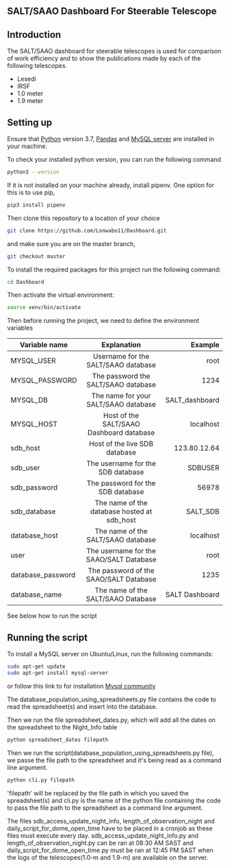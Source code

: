 SALT/SAAO Dashboard For Steerable Telescope
---
Introduction
---
The SALT/SAAO dashboard for steerable telescopes is used for comparison of work efficiency 
and to show the publications made by each of the following telescopes.
* Lesedi
* IRSF
* 1.0 meter
* 1.9 meter

## Setting up

Ensure that [Python](https://www.python.org/) version 3.7, [Pandas](https://pandas.pydata.org/pandas-docs/stable/install.html) and
[MySQL server](https://dev.mysql.com/downloads/mysql/) are installed in your machine.

To check your installed python version, you can run the following command
```bash
python3 --version
```
If it is not installed on your machine already, install pipenv. One option for this is to use pip,
```bash
pip3 install pipenv
```

Then clone this repository to a location of your choice
````bash
git clone https://github.com/Lonwabo11/Dashboard.git
````
and make sure you are on the master branch,
```bash
git checkout master
```

To install the required packages for this project run the following command:

```bash
cd Dashboard
```
Then activate the virtual environment: 
```bash
source venv/bin/activate 
```
Then before running the project, we need to define the environment variables

| Variable name | Explanation   | Example|
| ------------- |:-------------:| -----:|
| MYSQL_USER    | Username for the SALT/SAAO database | root|
| MYSQL_PASSWORD| The password the SALT/SAAO database |  1234 |
| MYSQL_DB       | The name for your SALT/SAAO database  |  SALT_dashboard |
| MYSQL_HOST     | Host of the SALT/SAAO Dashboard database| localhost|
| sdb_host| Host of the live SDB database| 123.80.12.64
| sdb_user| The username for the SDB database|SDBUSER  
| sdb_password| The password for the SDB database| 56978
|sdb_database| The name of the database hosted at sdb_host| SALT_SDB
|database_host| The name of the SALT/SAAO database| localhost
|user| The username for the SAAO/SALT Database| root
|database_password| The password of the SAAO/SALT Database| 1235
|database_name| The name of the SALT/SAAO Database| SALT Dashboard
 
See below how to run the script

## Running the script
To install a MySQL server on Ubuntu/Linux, run the following commands:
```bash
sudo apt-get update
sudo apt-get install mysql-server
```
or follow this link to for installation [Mysql community ](https://dev.mysql.com/downloads/mysql/)

The  database_population_using_spreadsheets.py file contains the code to read the spreadsheet(s) and insert into the database.

Then we run the file spreadsheet_dates.py, which will add all the dates on the spreadsheet to the Night_Info table
```bash
python spreadsheet_dates filepath
```
Then we run the script(database_population_using_spreadsheets.py file), we passe the file path to the spreadsheet 
and it's being read as a command line argument. 

```bash
python cli.py filepath
```
'filepath' will be replaced by the file path in which you saved the spreadsheet(s) and cli.py 
is the name of the python file containing the code to pass the file path to the spreadsheet  as a command line argument.

The files sdb_access_update_night_info, length_of_observation_night and daily_script_for_dome_open_time have to be
placed in a cronjob as these files must execute every day. sdb_access_update_night_info.py and
length_of_observation_night.py can be ran at 08:30 AM SAST and daily_script_for_dome_open_time.py must be ran at 
12:45 PM SAST when the logs of the telescopes(1.0-m and 1.9-m) are available on the server. 